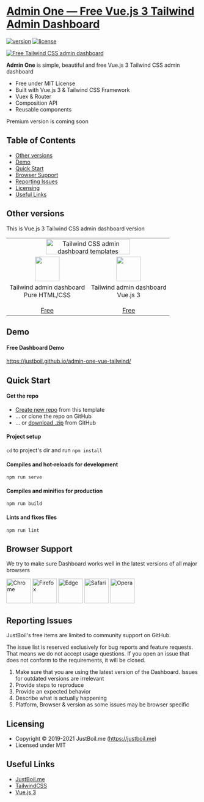 # [Admin One &mdash; Free Vue.js 3 Tailwind Admin Dashboard](https://justboil.me/tailwind-admin-templates)

[![version](https://img.shields.io/github/v/release/justboil/admin-one-vue-tailwind?1)](https://justboil.me/tailwind-admin-templates)  [![license](https://img.shields.io/badge/license-MIT-blue.svg)](https://justboil.me/tailwind-admin-templates)

[![Free Tailwind CSS admin dashboard](https://justboil.me/images/one-vue3-tailwind/repository-preview-hi-res.png)](https://justboil.github.io/admin-one-vue-tailwind/)

**Admin One** is simple, beautiful and free Vue.js 3 Tailwind CSS admin dashboard

* Free under MIT License
* Built with Vue.js 3 & Tailwind CSS Framework
* Vuex & Router
* Composition API
* Reusable components

Premium version is coming soon

[comment]: <> (* [Premium version]&#40;https://justboil.me/tailwind-admin-templates&#41; available)

## Table of Contents

* [Other versions](#other-versions)
* [Demo](#demo)
* [Quick Start](#quick-start)
* [Browser Support](#browser-support)
* [Reporting Issues](#reporting-issues)
* [Licensing](#licensing)
* [Useful Links](#useful-links)

## Other versions

This is Vue.js 3 Tailwind CSS admin dashboard version

<table>
    <tr>
        <td align="center" colspan="2"><a href="https://justboil.me/tailwind-admin-templates"><img src="https://justboil.me/images/tailwind-gh-logo.png?v=2" width="219" height="40" alt="Tailwind CSS admin dashboard templates"></a></td>
    </tr>
    <tr>
        <td align="center"><a href="https://github.com/justboil/admin-one-tailwind" title="Free Tailwind CSS admin dashboard HTML"><img src="https://justboil.me/svg/language-html5.svg" width="64" height="64"></a></td>
        <td align="center"><a href="https://github.com/justboil/admin-one-vue-tailwind" title="Free Vue.js 3 Tailwind CSS admin dashboard"><img src="https://justboil.me/svg/vuejs.svg" width="64" height="64"></a></td>
    </tr>
    <tr>
        <td align="center">Tailwind admin dashboard<br/>Pure HTML/CSS<br/><br/><a href="https://github.com/justboil/admin-one-tailwind" title="Free Tailwind admin dashboard HTML CSS">Free</a></td>
        <td align="center">Tailwind admin dashboard<br/>Vue.js 3<br/><br/><a href="https://github.com/justboil/admin-one-vue-tailwind" title="Free Vue.js 3 Tailwind CSS admin dashboard">Free</a></td>
    </tr>
</table>

## Demo

#### Free Dashboard Demo

https://justboil.github.io/admin-one-vue-tailwind/

## Quick Start

#### Get the repo

* [Create new repo](https://github.com/justboil/admin-one-vue-tailwind/generate) from this template
* &hellip; or clone the repo on GitHub
* &hellip; or [download .zip](https://github.com/justboil/admin-one-vue-tailwind/archive/master.zip) from GitHub

#### Project setup

`cd` to project's dir and run `npm install`

#### Compiles and hot-reloads for development
```
npm run serve
```

#### Compiles and minifies for production
```
npm run build
```

#### Lints and fixes files
```
npm run lint
```

## Browser Support

We try to make sure Dashboard works well in the latest versions of all major browsers

<img src="https://justboil.me/images/browsers-svg/chrome.svg" width="64" height="64" alt="Chrome"> <img src="https://justboil.me/images/browsers-svg/firefox.svg" width="64" height="64" alt="Firefox"> <img src="https://justboil.me/images/browsers-svg/edge.svg" width="64" height="64" alt="Edge"> <img src="https://justboil.me/images/browsers-svg/safari.svg" width="64" height="64" alt="Safari"> <img src="https://justboil.me/images/browsers-svg/opera.svg" width="64" height="64" alt="Opera">

## Reporting Issues

JustBoil's free items are limited to community support on GitHub.

The issue list is reserved exclusively for bug reports and feature requests. That means we do not accept usage questions. If you open an issue that does not conform to the requirements, it will be closed.

1. Make sure that you are using the latest version of the Dashboard. Issues for outdated versions are irrelevant
2. Provide steps to reproduce
3. Provide an expected behavior
4. Describe what is actually happening
5. Platform, Browser & version as some issues may be browser specific

## Licensing

- Copyright &copy; 2019-2021 JustBoil.me (https://justboil.me)
- Licensed under MIT

## Useful Links

- [JustBoil.me](https://justboil.me/)
- [TailwindCSS](https://tailwindcss.com/)
- [Vue.js 3](https://v3.vuejs.org/)
